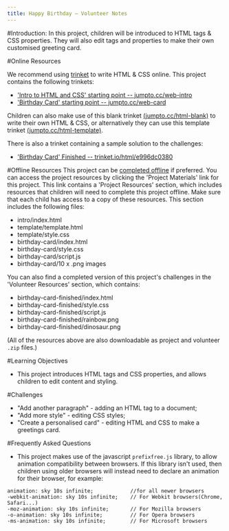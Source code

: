 ```yaml
---
title: Happy Birthday — Volunteer Notes
---
```


#Introduction:
In this project, children will be introduced to HTML tags & CSS properties. They will also edit tags and properties to make their own customised greeting card.

#Online Resources

We recommend using [trinket](https://trinket.io/) to write HTML & CSS online. This project contains the following trinkets:

+ ['Intro to HTML and CSS' starting point -- jumpto.cc/web-intro](http://jumpto.cc/web-intro)
+ ['Birthday Card' starting point  -- jumpto.cc/web-card](http://jumpto.cc/web-card)

Children can also make use of this blank trinket [(jumpto.cc/html-blank)](http://jumpto.cc/html-blank) to write their own HTML & CSS, or alternatively they can use this template trinket [(jumpto.cc/html-template)](http://jumpto.cc/html-template).

There is also a trinket containing a sample solution to the challenges:

+ ['Birthday Card' Finished -- trinket.io/html/e996dc0380](https://trinket.io/html/e996dc0380)

#Offline Resources
This project can be [completed offline](https://www.codeclubprojects.org/en-GB/resources/webdev-working-offline/) if preferred. You can access the project resources by clicking the 'Project Materials' link for this project. This link contains a 'Project Resources' section, which includes resources that children will need to complete this project offline. Make sure that each child has access to a copy of these resources. This section includes the following files:

+ intro/index.html
+ template/template.html
+ template/style.css
+ birthday-card/index.html
+ birthday-card/style.css
+ birthday-card/script.js
+ birthday-card/10 x .png images

You can also find a completed version of this project's challenges in the 'Volunteer Resources' section, which contains:

+ birthday-card-finished/index.html
+ birthday-card-finished/style.css
+ birthday-card-finished/script.js
+ birthday-card-finished/rainbow.png
+ birthday-card-finished/dinosaur.png

(All of the resources above are also downloadable as project and volunteer `.zip` files.)

#Learning Objectives
+ This project introduces HTML tags and CSS properties, and allows children to edit content and styling.

#Challenges
+ "Add another paragraph" - adding an HTML tag to a document;
+ "Add more style" - editing CSS styles;
+ "Create a personalised card" - editing HTML and CSS to make a greetings card.

#Frequently Asked Questions

+ This project makes use of the javascript `prefixfree.js` library, to allow animation compatibility between browsers. If this library isn't used, then children using older browsers will instead need to declare an animation for their browser, for example:

```
animation: sky 10s infinite; 		  	//for all newer browsers
-webkit-animation: sky 10s infinite;  	// For Webkit browsers(Chrome, Safari...)
-moz-animation: sky 10s infinite;     	// For Mozilla browsers
-o-animation: sky 10s infinite;       	// For Opera browsers
-ms-animation: sky 10s infinite;		// For Microsoft browsers 
```
